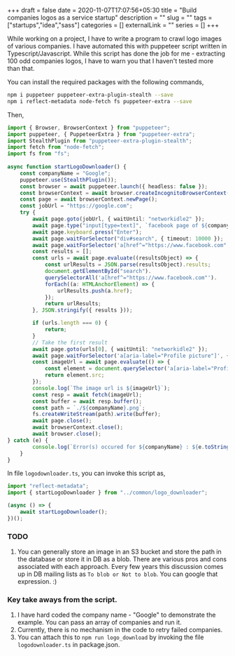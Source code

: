 +++ 
draft = false
date = 2020-11-07T17:07:56+05:30
title = "Build companies logos as a service startup"
description = ""
slug = "" 
tags = ["startups","idea","sass"]
categories = []
externalLink = ""
series = []
+++


While working on a project, I have to write a program to crawl logo images of various companies. I have automated this with puppeteer script written in Typescript/Javascript. While this script has done the job for me - extracting 100 odd companies logos, I have to warn you that I haven't tested more than that.

You can install the required packages with the following commands,
```bash
npm i puppeteer puppeteer-extra-plugin-stealth --save
npm i reflect-metadata node-fetch fs puppeteer-extra --save
```
Then,
```typescript
import { Browser, BrowserContext } from "puppeteer";
import puppeteer, { PuppeteerExtra } from "puppeteer-extra";
import StealthPlugin from "puppeteer-extra-plugin-stealth";
import fetch from "node-fetch";
import fs from "fs";
    
async function startLogoDownloader() {
    const companyName = "Google";
    puppeteer.use(StealthPlugin());
    const browser = await puppeteer.launch({ headless: false });
    const browserContext = await browser.createIncognitoBrowserContext();
    const page = await browserContext.newPage();
    const jobUrl = "https://google.com";
    try {
        await page.goto(jobUrl, { waitUntil: "networkidle2" });
        await page.type("input[type=text]", `facebook page of ${companyName} company`, { delay: 40 });
        await page.keyboard.press("Enter");
        await page.waitForSelector("div#search", { timeout: 10000 });
        await page.waitForSelector('a[href^="https://www.facebook.com"', { timeout: 10000 });
        const results = [];
        const urls = await page.evaluate((resultsObject) => {
            const urlResults = JSON.parse(resultsObject).results;
            document.getElementById("search").
            querySelectorAll('a[href^="https://www.facebook.com"').
            forEach((a: HTMLAnchorElement) => {
                urlResults.push(a.href);
            });
            return urlResults;
        }, JSON.stringify({ results }));

        if (urls.length === 0) {
            return;
        }
        // Take the first result
        await page.goto(urls[0], { waitUntil: "networkidle2" });
        await page.waitForSelector('a[aria-label="Profile picture"]', { timeout: 10000 });
        const imageUrl = await page.evaluate(() => {
            const element = document.querySelector('a[aria-label="Profile picture"]').querySelector("img");
            return element.src;
        });
        console.log(`The image url is ${imageUrl}`);
        const resp = await fetch(imageUrl);
        const buffer = await resp.buffer();
        const path = `./${companyName}.png`;
        fs.createWriteStream(path).write(buffer);
        await page.close();
        await browserContext.close();
        await browser.close();
} catch (e) {
        console.log(`Error(s) occured for ${companyName} : ${e.toString()}`);
    }
}
```
In file `logodownloader.ts`, you can invoke this script as,
```typescript
import "reflect-metadata";
import { startLogoDownloader } from "../common/logo_downloader";

(async () => {
    await startLogoDownloader();
})();
```
### TODO
1. You can generally store an image in an S3 bucket and store the path in the database or store it in DB as a blob. There are various pros and cons associated with each approach. Every few years this discussion comes up in DB mailing lists as `To blob or Not to blob`. You can google that expression. :)
### Key take aways from the script.
1. I have hard coded the company name - "Google" to demonstrate the example. You can pass an array of companies and run it.
2. Currently, there is no mechanism in the code to retry failed companies.
3. You can attach this to `npm run logo_download` by invoking the file `logodownloader.ts` in package.json.